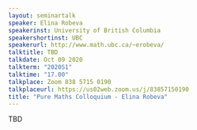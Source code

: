 ```yaml
---
layout: seminartalk
speaker: Elina Robeva
speakerinst: University of British Columbia
speakershortinst: UBC
speakerurl: http://www.math.ubc.ca/~erobeva/
talktitle: TBD
talkdate: Oct 09 2020
talkterm: "2020S1"
talktime: "17.00"
talkplace: Zoom 838 5715 0190
talkplaceurl: https://us02web.zoom.us/j/83857150190
title: "Pure Maths Colloquium - Elina Robeva"
---
```


 TBD
